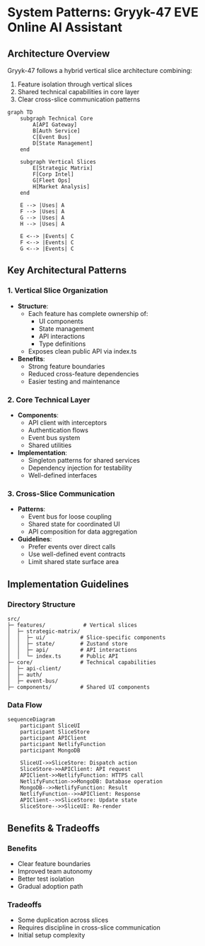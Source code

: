 # System Patterns: Gryyk-47 EVE Online AI Assistant

## Architecture Overview

Gryyk-47 follows a hybrid vertical slice architecture combining:
1. Feature isolation through vertical slices
2. Shared technical capabilities in core layer
3. Clear cross-slice communication patterns

```mermaid
graph TD
    subgraph Technical Core
        A[API Gateway]
        B[Auth Service]
        C[Event Bus]
        D[State Management]
    end

    subgraph Vertical Slices
        E[Strategic Matrix]
        F[Corp Intel] 
        G[Fleet Ops]
        H[Market Analysis]
    end

    E --> |Uses| A
    F --> |Uses| A
    G --> |Uses| A
    H --> |Uses| A
    
    E <--> |Events| C
    F <--> |Events| C
    G <--> |Events| C
```

## Key Architectural Patterns

### 1. Vertical Slice Organization
- **Structure**:
  - Each feature has complete ownership of:
    - UI components
    - State management
    - API interactions
    - Type definitions
  - Exposes clean public API via index.ts
- **Benefits**:
  - Strong feature boundaries
  - Reduced cross-feature dependencies
  - Easier testing and maintenance

### 2. Core Technical Layer
- **Components**:
  - API client with interceptors
  - Authentication flows
  - Event bus system
  - Shared utilities
- **Implementation**:
  - Singleton patterns for shared services
  - Dependency injection for testability
  - Well-defined interfaces

### 3. Cross-Slice Communication
- **Patterns**:
  - Event bus for loose coupling
  - Shared state for coordinated UI
  - API composition for data aggregation
- **Guidelines**:
  - Prefer events over direct calls
  - Use well-defined event contracts
  - Limit shared state surface area

## Implementation Guidelines

### Directory Structure
```
src/
├─ features/            # Vertical slices
│  ├─ strategic-matrix/
│  │  ├─ ui/           # Slice-specific components
│  │  ├─ state/        # Zustand store
│  │  ├─ api/          # API interactions
│  │  └─ index.ts      # Public API
├─ core/               # Technical capabilities
│  ├─ api-client/     
│  ├─ auth/           
│  ├─ event-bus/      
├─ components/         # Shared UI components
```

### Data Flow
```mermaid
sequenceDiagram
    participant SliceUI
    participant SliceStore
    participant APIClient
    participant NetlifyFunction
    participant MongoDB
    
    SliceUI->>SliceStore: Dispatch action
    SliceStore->>APIClient: API request
    APIClient->>NetlifyFunction: HTTPS call
    NetlifyFunction->>MongoDB: Database operation
    MongoDB-->>NetlifyFunction: Result
    NetlifyFunction-->>APIClient: Response
    APIClient-->>SliceStore: Update state
    SliceStore-->>SliceUI: Re-render
```

## Benefits & Tradeoffs

### Benefits
- Clear feature boundaries
- Improved team autonomy
- Better test isolation
- Gradual adoption path

### Tradeoffs
- Some duplication across slices
- Requires discipline in cross-slice communication
- Initial setup complexity
